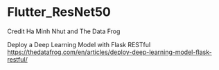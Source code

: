 # Flutter_ResNet50

Credit Ha Minh Nhut and The Data Frog

Deploy a Deep Learning Model with Flask RESTful
https://thedatafrog.com/en/articles/deploy-deep-learning-model-flask-restful/
